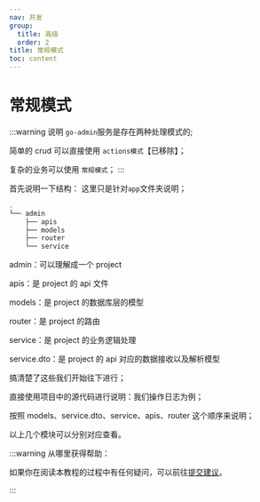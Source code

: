 ```yaml
---
nav: 开发
group:
  title: 高级
  order: 2
title: 常规模式
toc: content
---
```


# 常规模式

:::warning
说明
`go-admin`服务是存在两种处理模式的;

简单的 crud 可以直接使用 `actions模式`【已移除】；

复杂的业务可以使用 `常规模式`；
:::

首先说明一下结构：
这里只是针对`app`文件夹说明；

```bash
.
└── admin
    ├── apis
    ├── models
    ├── router
    └── service
```

admin：可以理解成一个 project

apis：是 project 的 api 文件

models：是 project 的数据库层的模型

router：是 project 的路由

service：是 project 的业务逻辑处理

service.dto：是 project 的 api 对应的数据接收以及解析模型

搞清楚了这些我们开始往下进行；

直接使用项目中的源代码进行说明：我们操作日志为例；

按照 models、service.dto、service、apis、router 这个顺序来说明；

以上几个模块可以分别对应查看。

:::warning
从哪里获得帮助：

如果你在阅读本教程的过程中有任何疑问，可以前往[提交建议](https://github.com/go-admin-team/go-admin/issues/new)。

:::

